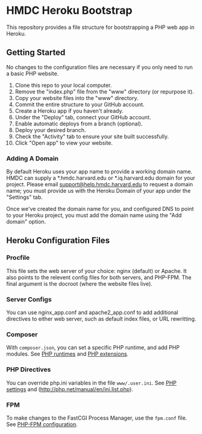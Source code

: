 # HMDC Heroku Bootstrap

This repository provides a file structure for bootstrapping a PHP web app in Heroku.

## Getting Started

No changes to the configuration files are necessary if you only need to run a basic PHP website.

1. Clone this repo to your local computer.
2. Remove the "index.php" file from the "www" directory (or repurpose it).
3. Copy your website files into the "www" directory.
4. Commit the entire structure to your GitHub account.
5. Create a Heroku app if you haven't already.
6. Under the "Deploy" tab, connect your GitHub account.
7. Enable automatic deploys from a branch (optional).
8. Deploy your desired branch.
9. Check the "Activity" tab to ensure your site built successfully.
10. Click "Open app" to view your website.

### Adding A Domain

By default Heroku uses your app name to provide a working domain name. HMDC can supply a *.hmdc.harvard.edu or *.iq.harvard.edu domain for your project. Please email support@help.hmdc.harvard.edu to request a domain name; you must provide us with the Heroku Domain of your app under the "Settings" tab.

Once we've created the domain name for you, and configured DNS to point to your Heroku project, you must add the domain name using the "Add domain" option.

## Heroku Configuration Files

### Procfile

This file sets the web server of your choice: nginx (default) or Apache. It also points to the relevent config files for both servers, and PHP-FPM. The final argument is the docroot (where the website files live).

### Server Configs

You can use nginx\_app.conf and apache2_app.conf to add additional directives to either web server, such as default index files, or URL rewritting.

### Composer

With `composer.json`, you can set a specific PHP runtime, and add PHP modules. See [PHP runtimes](https://devcenter.heroku.com/articles/php-support#php-runtimes) and [PHP extensions](https://devcenter.heroku.com/articles/php-support#extensions).

### PHP Directives

You can override php.ini variables in the file `www/.user.ini`. See [PHP settings](https://devcenter.heroku.com/articles/custom-php-settings#php-runtime-settings) and (http://php.net/manual/en/ini.list.php).

### FPM

To make changes to the FastCGI Process Manager, use the `fpm.conf` file. See [PHP-FPM configuration](https://devcenter.heroku.com/articles/custom-php-settings#php-fpm-configuration-include).
